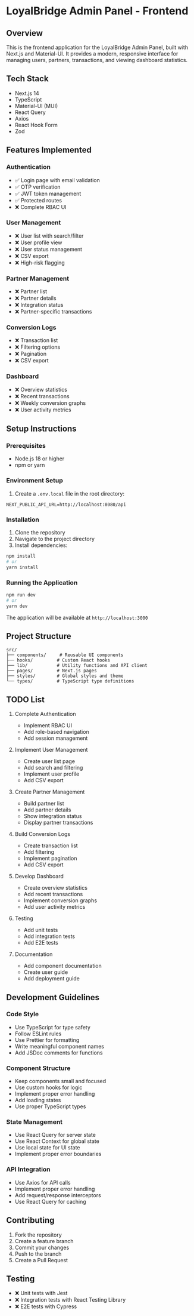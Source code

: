 # LoyalBridge Admin Panel - Frontend

## Overview
This is the frontend application for the LoyalBridge Admin Panel, built with Next.js and Material-UI. It provides a modern, responsive interface for managing users, partners, transactions, and viewing dashboard statistics.

## Tech Stack
- Next.js 14
- TypeScript
- Material-UI (MUI)
- React Query
- Axios
- React Hook Form
- Zod

## Features Implemented

### Authentication
- ✅ Login page with email validation
- ✅ OTP verification
- ✅ JWT token management
- ✅ Protected routes
- ❌ Complete RBAC UI

### User Management
- ❌ User list with search/filter
- ❌ User profile view
- ❌ User status management
- ❌ CSV export
- ❌ High-risk flagging

### Partner Management
- ❌ Partner list
- ❌ Partner details
- ❌ Integration status
- ❌ Partner-specific transactions

### Conversion Logs
- ❌ Transaction list
- ❌ Filtering options
- ❌ Pagination
- ❌ CSV export

### Dashboard
- ❌ Overview statistics
- ❌ Recent transactions
- ❌ Weekly conversion graphs
- ❌ User activity metrics

## Setup Instructions

### Prerequisites
- Node.js 18 or higher
- npm or yarn

### Environment Setup
1. Create a `.env.local` file in the root directory:
```env
NEXT_PUBLIC_API_URL=http://localhost:8080/api
```

### Installation
1. Clone the repository
2. Navigate to the project directory
3. Install dependencies:
```bash
npm install
# or
yarn install
```

### Running the Application
```bash
npm run dev
# or
yarn dev
```
The application will be available at `http://localhost:3000`

## Project Structure
```
src/
├── components/     # Reusable UI components
├── hooks/         # Custom React hooks
├── lib/           # Utility functions and API client
├── pages/         # Next.js pages
├── styles/        # Global styles and theme
└── types/         # TypeScript type definitions
```

## TODO List
1. Complete Authentication
   - Implement RBAC UI
   - Add role-based navigation
   - Add session management

2. Implement User Management
   - Create user list page
   - Add search and filtering
   - Implement user profile
   - Add CSV export

3. Create Partner Management
   - Build partner list
   - Add partner details
   - Show integration status
   - Display partner transactions

4. Build Conversion Logs
   - Create transaction list
   - Add filtering
   - Implement pagination
   - Add CSV export

5. Develop Dashboard
   - Create overview statistics
   - Add recent transactions
   - Implement conversion graphs
   - Add user activity metrics

6. Testing
   - Add unit tests
   - Add integration tests
   - Add E2E tests

7. Documentation
   - Add component documentation
   - Create user guide
   - Add deployment guide

## Development Guidelines

### Code Style
- Use TypeScript for type safety
- Follow ESLint rules
- Use Prettier for formatting
- Write meaningful component names
- Add JSDoc comments for functions

### Component Structure
- Keep components small and focused
- Use custom hooks for logic
- Implement proper error handling
- Add loading states
- Use proper TypeScript types

### State Management
- Use React Query for server state
- Use React Context for global state
- Use local state for UI state
- Implement proper error boundaries

### API Integration
- Use Axios for API calls
- Implement proper error handling
- Add request/response interceptors
- Use React Query for caching

## Contributing
1. Fork the repository
2. Create a feature branch
3. Commit your changes
4. Push to the branch
5. Create a Pull Request

## Testing
- ❌ Unit tests with Jest
- ❌ Integration tests with React Testing Library
- ❌ E2E tests with Cypress
